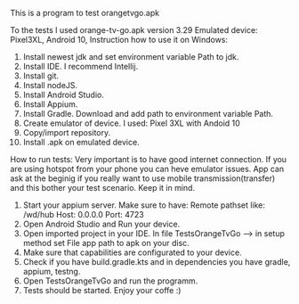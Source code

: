This is a program to test orangetvgo.apk

To the tests I used orange-tv-go.apk version 3.29
Emulated device: Pixel3XL, Android 10,
Instruction how to use it on Windows:
1. Install newest jdk and set environment variable Path to jdk.
2. Install IDE. I recommend Intellij.
3. Install git.
4. Install nodeJS.
5. Install Android Studio.
6. Install Appium.
7. Install Gradle. Download and add path to environment variable Path.
8. Create emulator of device. I used: Pixel 3XL with Andoid 10 
9. Copy/import repository.
10. Install .apk on emulated device.

How to run tests:
Very important is to have good internet connection. If you are using hotspot from your phone you can heve emulator issues. 
App can ask at the beginig if you really want to use mobile transmission(transfer) and this bother your test scenario. Keep it in mind.
1. Start your appium server. Make sure to have:
   Remote pathset like: /wd/hub
   Host: 0.0.0.0
   Port: 4723
2. Open Android Studio and Run your device.
3. Open imported project in your IDE. In file TestsOrangeTvGo --> in setup method set File app path to apk on your disc.
4. Make sure that capabilities are configurated to your device.
5. Check if you have build.gradle.kts and in dependencies you have gradle, appium, testng.
6. Open TestsOrangeTvGo and run the programm.
7. Tests should be started. Enjoy your coffe :)
   

